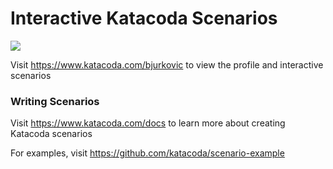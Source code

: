 # Interactive Katacoda Scenarios

[![](http://shields.katacoda.com/katacoda/bjurkovic/count.svg)](https://www.katacoda.com/bjurkovic "Get your profile on Katacoda.com")

Visit https://www.katacoda.com/bjurkovic to view the profile and interactive scenarios

### Writing Scenarios
Visit https://www.katacoda.com/docs to learn more about creating Katacoda scenarios

For examples, visit https://github.com/katacoda/scenario-example
